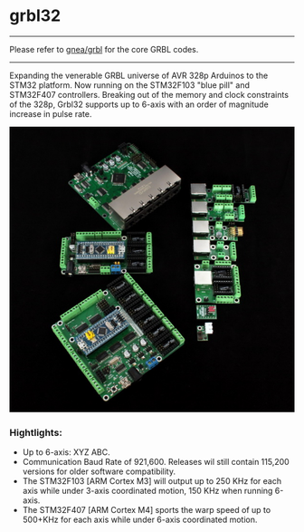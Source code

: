 # grbl32
***
Please refer to [gnea/grbl](https://github.com/gnea/grbl) for the core GRBL codes.
***

Expanding the venerable GRBL universe of AVR 328p Arduinos to the STM32 platform.  Now running on the STM32F103 "blue pill" and STM32F407 controllers. Breaking out of the memory and clock constraints of the 328p, Grbl32 supports up to 6-axis with an order of magnitude increase in pulse rate. 
<p align="center">
  <img src="https://raw.githubusercontent.com/thomast777/media/master/TR/grbl32-0215-600x600.JPG">
</p>

### Hightlights:
* Up to 6-axis: XYZ ABC.
* Communication Baud Rate of 921,600. Releases wil still contain 115,200 versions for older software compatibility.
* The STM32F103 [ARM Cortex M3] will output up to 250 KHz for each axis while under 3-axis coordinated motion,  150 KHz when running 6-axis.
* The STM32F407 [ARM Cortex M4] sports the warp speed of up to 500+KHz for each axis while under 6-axis coordinated motion.